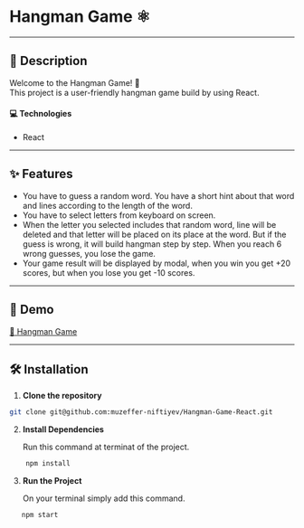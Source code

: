 # Hangman Game ⚛

---

## 📝 Description

Welcome to the Hangman Game! 🤩<br>
This project is a user-friendly hangman game build by using React. 

#### 💻 Technologies

- React

---

## ✨ Features

- You have to guess a random word. You have a short hint about that word and lines according to the length of the word.
- You have to select letters from keyboard on screen.
- When the letter you selected includes that random word, line will be deleted and that letter will be placed on its place at the word. But if the guess is wrong, it will build hangman step by step. When you reach 6 wrong guesses, you lose the game. 
- Your game result will be displayed by modal, when you win you get +20 scores, but when you lose you get -10 scores.

---

## 🚀 Demo

[🔗 Hangman Game](https://)

---

## 🛠 Installation

1. **Clone the repository**

```bash
git clone git@github.com:muzeffer-niftiyev/Hangman-Game-React.git
```

2. **Install Dependencies**
   
   Run this command at terminat of the project.

```bash
    npm install
```

3. **Run the Project**
   
   On your terminal simply add this command.

```bash
   npm start
```
